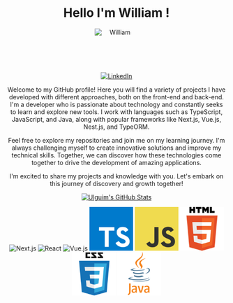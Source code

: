 
<div align="center">
<h1>Hello I'm William !</h1>

  <div style="display:flex; flex-direction:column; width:100px;">
  <img src="https://media.licdn.com/dms/image/C4E03AQHUOBoxw1y5jA/profile-displayphoto-shrink_200_200/0/1597107036916?e=1692835200&v=beta&t=kOXZan1pUEtPiMP_pbtN4NcStBaU2iEUxv-t75eRTJk" alt="William" title="William" width="100" height="100" />
  </div>
    <a style="margin-top:20px; margin-bottom:20px;" href="https://www.linkedin.com/in/william-da-silva-589403163/" target="_blank">
    <img src="https://img.shields.io/badge/-LinkedIn-%230077B5?style=for-the-badge&logo=linkedin&logoColor=white" alt="LinkedIn" title="LinkedIn" />
  </a>
<p> Welcome to my GitHub profile! Here you will find a variety of projects I have developed with different approaches, both on the front-end and back-end. I'm a developer who is passionate about technology and constantly seeks to learn and explore new tools. I work with languages such as TypeScript, JavaScript, and Java, along with popular frameworks like Next.js, Vue.js, Nest.js, and TypeORM.

Feel free to explore my repositories and join me on my learning journey. I'm always challenging myself to create innovative solutions and improve my technical skills. Together, we can discover how these technologies come together to drive the development of amazing applications.

I'm excited to share my projects and knowledge with you. Let's embark on this journey of discovery and growth together!
</p>

  <a href="https://awesome-github-stats.azurewebsites.net/index.html??cardType=github&theme=synthwave&preferLogin=false">    <img  alt="Ulguim's GitHub Stats" src="https://awesome-github-stats.azurewebsites.net/user-stats/Ulguim?cardType=github&theme=synthwave&preferLogin=false" />  </a>

<div align="center">
  <img src="https://camo.githubusercontent.com/f21f1fa29dfe5e1d0772b0efe2f43eca2f6dc14f2fede8d9cbef4a3a8210c91d/68747470733a2f2f6173736574732e76657263656c2e636f6d2f696d6167652f75706c6f61642f76313636323133303535392f6e6578746a732f49636f6e5f6c696768745f6261636b67726f756e642e706e67" alt="Next.js" title="Next.js" width="100" height="100" />
  <img src="https://avatars.githubusercontent.com/u/6412038?s=200&v=4" alt="React" title="React" width="100" height="100" />
  <img src="https://avatars.githubusercontent.com/u/6128107?s=200&v=4" alt="Vue.js" title="Vue.js" width="100" height="100" />
  <img src="https://raw.githubusercontent.com/github/explore/80688e429a7d4ef2fca1e82350fe8e3517d3494d/topics/typescript/typescript.png" alt="TypeScript" title="TypeScript" width="100" height="100" />
  <img src="https://raw.githubusercontent.com/github/explore/80688e429a7d4ef2fca1e82350fe8e3517d3494d/topics/javascript/javascript.png" alt="JavaScript" title="JavaScript" width="100" height="100" />
  <img src="https://raw.githubusercontent.com/github/explore/80688e429a7d4ef2fca1e82350fe8e3517d3494d/topics/html/html.png" alt="HTML" title="HTML" width="100" height="100" />
  <img src="https://raw.githubusercontent.com/github/explore/80688e429a7d4ef2fca1e82350fe8e3517d3494d/topics/css/css.png" alt="CSS" title="CSS" width="100" height="100" />
  <img src="https://raw.githubusercontent.com/github/explore/5b3600551e122a3277c2c5368af2ad5725ffa9a1/topics/java/java.png"  alt="JAVA" title="JAVA"  width="100" height="100"/>
</div>
</div>
